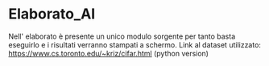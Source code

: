 # Elaborato_AI
Nell' elaborato è presente un unico modulo sorgente per tanto basta eseguirlo e i risultati verranno stampati a schermo.
Link al dataset utilizzato: https://www.cs.toronto.edu/~kriz/cifar.html (python version)

